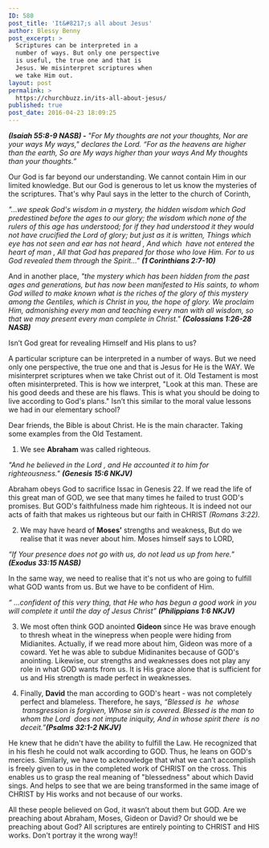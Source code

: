 ```yaml
---
ID: 580
post_title: 'It&#8217;s all about Jesus'
author: Blessy Benny
post_excerpt: >
  Scriptures can be interpreted in a
  number of ways. But only one perspective
  is useful, the true one and that is
  Jesus. We misinterpret scriptures when
  we take Him out.
layout: post
permalink: >
  https://churchbuzz.in/its-all-about-jesus/
published: true
post_date: 2016-04-23 18:09:25
---
```

<b><i>(Isaiah 55:8-9 NASB) - </i></b><i><span style="font-weight: 400;">"For My thoughts are not your thoughts, Nor are your ways My ways," declares the Lord. “For as the heavens are higher than the earth, So are My ways higher than your ways And My thoughts than your thoughts.” </span></i>

Our God is far beyond our understanding. We cannot contain Him in our limited knowledge. But our God is generous to let us know the mysteries of the scriptures. That's why Paul says in the letter to the church of Corinth,

<i>"...we speak God's wisdom in a mystery, the hidden wisdom which God predestined before the ages to our glory; the wisdom which none of the rulers of this age has understood; for if they had understood it they would not have crucified the Lord of glory; but just as it is written, Things which eye has not seen and ear has not heard , And which  have not entered the heart of man , All that God has prepared for those who love Him. For to us God revealed them through the Spirit..."</i> <b><i>(1 Corinthians 2:7-10)</i></b>

And in another place,
<i>"the mystery which has been hidden from the past ages and generations, but has now been manifested to His saints, to whom God willed to make known what is the riches of the glory of this mystery among the Gentiles, which is Christ in you, the hope of glory. We proclaim Him, admonishing every man and teaching every man with all wisdom, so that we may present every man complete in Christ."</i> <b><i>(Colossians 1:26-28 NASB)</i></b>

Isn’t God great for revealing Himself and His plans to us?

A particular scripture can be interpreted in a number of ways. But we need only one perspective, the true one and that is Jesus for He is the WAY. We misinterpret scriptures when we take Christ out of it. Old Testament is most often misinterpreted. This is how we interpret, "Look at this man. These are his good deeds and these are his flaws. This is what you should be doing to live according to God's plans." Isn’t this similar to the moral value lessons we had in our elementary school?

Dear friends, the Bible is about Christ. He is the main character. Taking some examples from the Old Testament.

1. We see </span><b>Abraham</b> was called righteous.

<i>"And he believed in the Lord , and He accounted it to him for righteousness."</i> <b><i>(Genesis 15:6 NKJV)</i></b>

Abraham obeys God to sacrifice Issac in Genesis 22. If we read the life of this great man of GOD, we see that many times he failed to trust GOD's promises. But GOD's faithfulness made him righteous. It is indeed not our acts of faith that makes us righteous but our faith in CHRIST </span><i><span style="font-weight: 400;">(Romans 3:22).</i>

2. We may have heard of <b>Moses’</b> strengths and weakness, But do we realise that it was never about him.
Moses himself says to LORD,

<i>“If Your presence does not go with us, do not lead us up from here."</i><b><i>(Exodus 33:15 NASB)</i></b>

In the same way, we need to realise that it's not us who are going to fulfill what GOD wants from us. But we have to be confident of Him. 

<i>“ ...confident of this very thing, that He who has begun a good work in you will complete it until the day of Jesus Christ”</i> <b><i>(Philippians 1:6 NKJV)</i></b>

3. We most often think GOD anointed <strong>Gideon</strong> since He was brave enough to thresh wheat in the winepress when people were hiding from Midianites. Actually, if we read more about him, Gideon was more of a coward. Yet he was able to subdue Midinanites because of GOD's anointing. Likewise, our strengths and weaknesses does not play any role in what GOD wants from us. It is His grace alone that is sufficient for us and His strength is made perfect in weaknesses.

4. Finally, <strong>David</strong> the man according to GOD's heart - was not completely perfect and blameless. Therefore, he says,
<i>“Blessed is  he  whose  transgression is forgiven, Whose sin is covered. Blessed is the man to whom the Lord  does not impute iniquity, And in whose spirit there  is no deceit.”</i><b><i>(Psalms 32:1-2 NKJV)</i></b>

He knew that he didn't have the ability to fulfill the Law. He recognized that in his flesh he could not walk according to GOD. Thus, he leans on GOD's mercies. Similarly, we have to acknowledge that what we can’t accomplish is freely given to us in the completed work of CHRIST on the cross. This enables us to grasp the real meaning of "blessedness" about which David sings. And helps to see that we are being transformed in the same image of CHRIST by His works and not because of our works.

All these people believed on God, it wasn’t about them but GOD. Are we preaching about Abraham, Moses, Gideon or David? Or should we be preaching about God? All scriptures are entirely pointing to CHRIST and HIS works. Don't portray it the wrong way!!